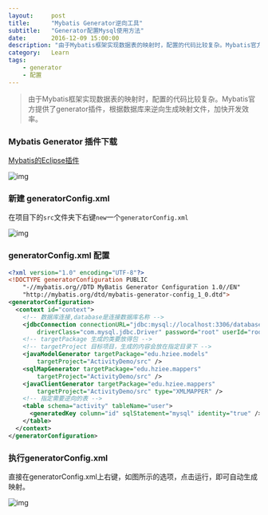```yaml
---
layout:     post
title:      "Mybatis Generator逆向工具"
subtitle:   "Generator配置Mysql使用方法"
date:       2016-12-09 15:00:00
description: "由于Mybatis框架实现数据表的映射时，配置的代码比较复杂。Mybatis官方提供了generator插件，根据数据库来逆向生成映射文件，加快开发效率。"
category:   Learn
tags:
    - generator
    - 配置
---
```


> 由于Mybatis框架实现数据表的映射时，配置的代码比较复杂。Mybatis官方提供了generator插件，根据数据库来逆向生成映射文件，加快开发效率。

### Mybatis Generator 插件下载

[Mybatis的Eclipse插件](https://marketplace.eclipse.org/content/mybatis-generator)

![img](generator.jpg)

### 新建 generatorConfig.xml

在项目下的`src`文件夹下右键`new`一个`generatorConfig.xml`

![img](generator2.jpg)

### generatorConfig.xml 配置

```xml
<?xml version="1.0" encoding="UTF-8"?>
<!DOCTYPE generatorConfiguration PUBLIC 
    "-//mybatis.org//DTD MyBatis Generator Configuration 1.0//EN" 
    "http://mybatis.org/dtd/mybatis-generator-config_1_0.dtd">
<generatorConfiguration>
  <context id="context">
    <!-- 数据库连接,database是连接数据库名称 -->
    <jdbcConnection connectionURL="jdbc:mysql://localhost:3306/database" 
        driverClass="com.mysql.jdbc.Driver" password="root" userId="root" />
    <!-- targetPackage 生成的类要放得包 -->
    <!-- targetProject 目标项目，生成的内容会放在指定目录下 -->
    <javaModelGenerator targetPackage="edu.hziee.models" 
        targetProject="ActivityDemo/src" />
    <sqlMapGenerator targetPackage="edu.hziee.mappers" 
        targetProject="ActivityDemo/src" />
    <javaClientGenerator targetPackage="edu.hziee.mappers" 
        targetProject="ActivityDemo/src" type="XMLMAPPER" />
    <!-- 指定需要逆向的表 -->
    <table schema="activity" tableName="user">
      <generatedKey column="id" sqlStatement="mysql" identity="true" />
    </table>
  </context>
</generatorConfiguration>
```

### 执行generatorConfig.xml

直接在generatorConfig.xml上右键，如图所示的选项，点击运行，即可自动生成映射。

![img](generator3.jpg)





